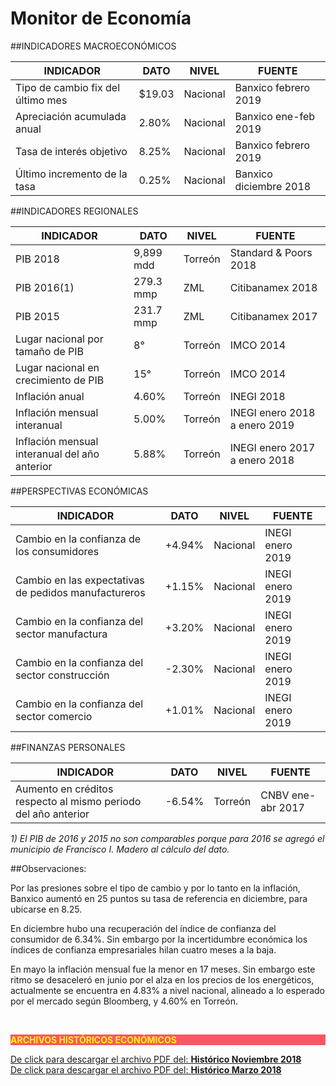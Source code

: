 # Monitor de Economía

##INDICADORES MACROECONÓMICOS

INDICADOR                        |DATO   |NIVEL   |FUENTE                |
---------------------------------|-------|--------|----------------------|
Tipo de cambio fix del último mes| $19.03|Nacional|Banxico febrero 2019  |
Apreciación acumulada anual      | 2.80% |Nacional|Banxico ene-feb 2019  |
Tasa de interés objetivo         | 8.25% |Nacional|Banxico febrero 2019  |
Último incremento de la tasa     | 0.25% |Nacional|Banxico diciembre 2018|

##INDICADORES REGIONALES

INDICADOR                                     |DATO      |  NIVEL  |FUENTE|
----------------------------------------------|----------|---------|-----------------------------|
PIB 2018                                      |9,899 mdd |Torreón  |Standard & Poors 2018        |
PIB 2016(1)                                   |279.3 mmp |ZML      |Citibanamex 2018             |
PIB 2015                                      |231.7 mmp |ZML      |Citibanamex 2017             |
Lugar nacional por tamaño de PIB              |8°        |Torreón  |IMCO 2014                    |
Lugar nacional en crecimiento de PIB          |15°       |Torreón  |IMCO 2014                    |
Inflación anual                               |4.60%     |Torreón  |INEGI 2018                   |
Inflación mensual interanual                  |5.00%     |Torreón  |INEGI enero 2018 a enero 2019|
Inflación mensual interanual del año anterior |5.88%     |Torreón  |INEGI enero 2017 a enero 2018|

##PERSPECTIVAS ECONÓMICAS

INDICADOR                                             |DATO    |NIVEL    |FUENTE          |
------------------------------------------------------|--------|---------|----------------|
Cambio en la confianza de los consumidores            |+4.94%  |Nacional |INEGI enero 2019|
Cambio en las expectativas de pedidos manufactureros  |+1.15%  |Nacional |INEGI enero 2019|
Cambio en la confianza del sector manufactura         |+3.20%  |Nacional |INEGI enero 2019|
Cambio en la confianza del sector construcción        |-2.30%  |Nacional |INEGI enero 2019|
Cambio en la confianza del sector comercio            |+1.01%  |Nacional |INEGI enero 2019|

##FINANZAS PERSONALES

INDICADOR                                                      |DATO   |NIVEL       |FUENTE               |
---------------------------------------------------------------|-------|------------|---------------------|
Aumento en créditos respecto al mismo periodo del año anterior |-6.54% |Torreón     |CNBV  ene-abr 2017   |



*1) El PIB de 2016 y 2015 no son comparables porque para 2016 se agregó el municipio de Francisco I. Madero al cálculo del dato.*


##Observaciones:

Por las presiones sobre el tipo de cambio y por lo tanto en la inflación, Banxico aumentó en 25 puntos su tasa de referencia en diciembre, para ubicarse en 8.25.

En diciembre hubo una recuperación del índice de confianza del consumidor de 6.34%. Sin embargo por la incertidumbre económica los índices de confianza empresariales hilan cuatro meses a la baja.

En mayo la inflación mensual fue la menor en 17 meses. Sin embargo este ritmo se desaceleró en junio por el alza en los precios de los energéticos, actualmente se encuentra en 4.83% a nivel nacional, alineado a lo esperado por el mercado según Bloomberg, y 4.60% en Torreón.

</br>
<p style="background-color:#f95666;color:yellow;"><strong>ARCHIVOS HISTÓRICOS ECONÓMICOS</strong></p>



[De click para descargar el archivo PDF del:   <strong>Histórico Noviembre 2018</strong>](http://www.trcimplan.gob.mx/monitores/economia/economia-nov-2018.pdf)
</br>
[De click para descargar el archivo PDF del:   <strong>Histórico Marzo  2018</strong>](http://www.trcimplan.gob.mx/monitores/economia/economia-marzo-2018.pdf)
</br>
